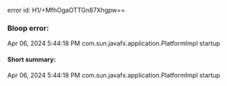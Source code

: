 error id: H1/+MfhOgaOTTGn87Xhgpw==
### Bloop error:

Apr 06, 2024 5:44:18 PM com.sun.javafx.application.PlatformImpl startup
#### Short summary: 

Apr 06, 2024 5:44:18 PM com.sun.javafx.application.PlatformImpl startup